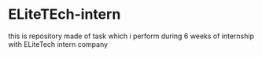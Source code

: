 # ELiteTEch-intern
this is repository made of task which i perform during 6 weeks of internship with ELiteTech intern company
